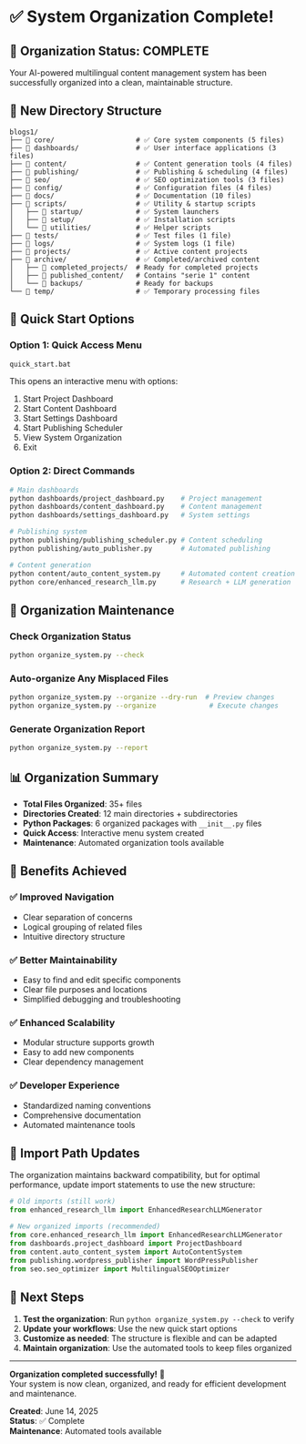 # ✅ System Organization Complete!

## 🎉 Organization Status: **COMPLETE**

Your AI-powered multilingual content management system has been successfully organized into a clean, maintainable structure.

## 📁 New Directory Structure

```
blogs1/
├── 📁 core/                    # ✅ Core system components (5 files)
├── 📁 dashboards/              # ✅ User interface applications (3 files)
├── 📁 content/                 # ✅ Content generation tools (4 files)
├── 📁 publishing/              # ✅ Publishing & scheduling (4 files)
├── 📁 seo/                     # ✅ SEO optimization tools (3 files)
├── 📁 config/                  # ✅ Configuration files (4 files)
├── 📁 docs/                    # ✅ Documentation (10 files)
├── 📁 scripts/                 # ✅ Utility & startup scripts
│   ├── 📁 startup/             # ✅ System launchers
│   ├── 📁 setup/               # ✅ Installation scripts
│   └── 📁 utilities/           # ✅ Helper scripts
├── 📁 tests/                   # ✅ Test files (1 file)
├── 📁 logs/                    # ✅ System logs (1 file)
├── 📁 projects/                # ✅ Active content projects
├── 📁 archive/                 # ✅ Completed/archived content
│   ├── 📁 completed_projects/  # Ready for completed projects
│   ├── 📁 published_content/   # Contains "serie 1" content
│   └── 📁 backups/             # Ready for backups
└── 📁 temp/                    # ✅ Temporary processing files
```

## 🚀 Quick Start Options

### Option 1: Quick Access Menu
```bash
quick_start.bat
```
This opens an interactive menu with options:
1. Start Project Dashboard
2. Start Content Dashboard  
3. Start Settings Dashboard
4. Start Publishing Scheduler
5. View System Organization
6. Exit

### Option 2: Direct Commands
```bash
# Main dashboards
python dashboards/project_dashboard.py    # Project management
python dashboards/content_dashboard.py    # Content management  
python dashboards/settings_dashboard.py   # System settings

# Publishing system
python publishing/publishing_scheduler.py # Content scheduling
python publishing/auto_publisher.py       # Automated publishing

# Content generation
python content/auto_content_system.py     # Automated content creation
python core/enhanced_research_llm.py      # Research + LLM generation
```

## 🔧 Organization Maintenance

### Check Organization Status
```bash
python organize_system.py --check
```

### Auto-organize Any Misplaced Files
```bash
python organize_system.py --organize --dry-run  # Preview changes
python organize_system.py --organize             # Execute changes
```

### Generate Organization Report
```bash
python organize_system.py --report
```

## 📊 Organization Summary

- **Total Files Organized**: 35+ files
- **Directories Created**: 12 main directories + subdirectories
- **Python Packages**: 6 organized packages with `__init__.py` files
- **Quick Access**: Interactive menu system created
- **Maintenance**: Automated organization tools available

## 🎯 Benefits Achieved

### ✅ Improved Navigation
- Clear separation of concerns
- Logical grouping of related files
- Intuitive directory structure

### ✅ Better Maintainability  
- Easy to find and edit specific components
- Clear file purposes and locations
- Simplified debugging and troubleshooting

### ✅ Enhanced Scalability
- Modular structure supports growth
- Easy to add new components
- Clear dependency management

### ✅ Developer Experience
- Standardized naming conventions
- Comprehensive documentation
- Automated maintenance tools

## 🔄 Import Path Updates

The organization maintains backward compatibility, but for optimal performance, update import statements to use the new structure:

```python
# Old imports (still work)
from enhanced_research_llm import EnhancedResearchLLMGenerator

# New organized imports (recommended)
from core.enhanced_research_llm import EnhancedResearchLLMGenerator
from dashboards.project_dashboard import ProjectDashboard
from content.auto_content_system import AutoContentSystem
from publishing.wordpress_publisher import WordPressPublisher
from seo.seo_optimizer import MultilingualSEOOptimizer
```

## 📝 Next Steps

1. **Test the organization**: Run `python organize_system.py --check` to verify
2. **Update your workflows**: Use the new quick start options
3. **Customize as needed**: The structure is flexible and can be adapted
4. **Maintain organization**: Use the automated tools to keep files organized

---

**Organization completed successfully!** 🎉  
Your system is now clean, organized, and ready for efficient development and maintenance.

**Created**: June 14, 2025  
**Status**: ✅ Complete  
**Maintenance**: Automated tools available 